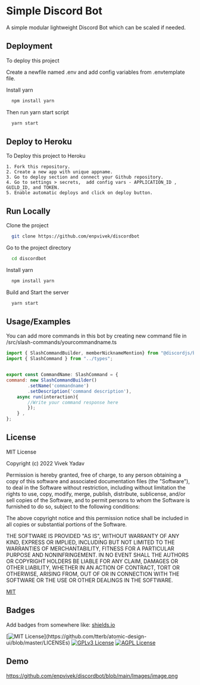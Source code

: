 
# Simple Discord Bot

A simple modular lightweight Discord Bot which can be scaled if needed.

## Deployment

To deploy this project 

Create a newfile named .env and add config variables from .envtemplate file.

Install yarn

```bash
  npm install yarn

```
Then run yarn start script
```bash
  yarn start

```


## Deploy to Heroku
To Deploy this project to Heroku

    1. Fork this repository.
    2. Create a new app with unique appname.
    3. Go to deploy section and connect your Github repository.
    4. Go to settings > secrets,  add config vars - APPLICATION_ID , GUILD_ID, and TOKEN.
    5. Enable automatic deploys and click on deploy button.
## Run Locally

Clone the project

```bash
  git clone https://github.com/enpvivek/discordbot
```

Go to the project directory

```bash
  cd discordbot
```

Install yarn

```bash
  npm install yarn
```

Build and Start the server

```bash
  yarn start
```


## Usage/Examples
You can add more commands in this bot by creating new command file in /src/slash-commands/yourcommandname.ts
```javascript
import { SlashCommandBuilder, memberNicknameMention} from "@discordjs/builders";
import { SlashCommand } from "../types";


export const CommandName: SlashCommand = {
command: new SlashCommandBuilder()
        .setName('commandname')
        .setDescription('command description'),
    async run(interaction){
        //Write your command response here
        });
    } ,   
};
```


## License
MIT License

Copyright (c) 2022 Vivek Yadav

Permission is hereby granted, free of charge, to any person obtaining a copy
of this software and associated documentation files (the "Software"), to deal
in the Software without restriction, including without limitation the rights
to use, copy, modify, merge, publish, distribute, sublicense, and/or sell
copies of the Software, and to permit persons to whom the Software is
furnished to do so, subject to the following conditions:

The above copyright notice and this permission notice shall be included in all
copies or substantial portions of the Software.

THE SOFTWARE IS PROVIDED "AS IS", WITHOUT WARRANTY OF ANY KIND, EXPRESS OR
IMPLIED, INCLUDING BUT NOT LIMITED TO THE WARRANTIES OF MERCHANTABILITY,
FITNESS FOR A PARTICULAR PURPOSE AND NONINFRINGEMENT. IN NO EVENT SHALL THE
AUTHORS OR COPYRIGHT HOLDERS BE LIABLE FOR ANY CLAIM, DAMAGES OR OTHER
LIABILITY, WHETHER IN AN ACTION OF CONTRACT, TORT OR OTHERWISE, ARISING FROM,
OUT OF OR IN CONNECTION WITH THE SOFTWARE OR THE USE OR OTHER DEALINGS IN THE
SOFTWARE.


[MIT](https://choosealicense.com/licenses/mit/)


## Badges

Add badges from somewhere like: [shields.io](https://shields.io/)

[![MIT License](https://img.shields.io/apm/l/atomic-design-ui.svg?)](https://github.com/tterb/atomic-design-ui/blob/master/LICENSEs)
[![GPLv3 License](https://img.shields.io/badge/License-GPL%20v3-yellow.svg)](https://opensource.org/licenses/)
[![AGPL License](https://img.shields.io/badge/license-AGPL-blue.svg)](http://www.gnu.org/licenses/agpl-3.0)


## Demo

https://github.com/enpvivek/discordbot/blob/main/Images/image.png


